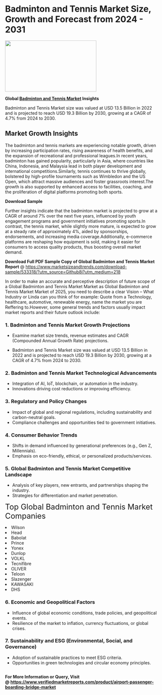 <H1>Badminton and Tennis Market Size, Growth and Forecast from 2024 - 2031</H1><img class="aligncenter size-medium wp-image-584254" src="https://thirdeyenews.in/wp-content/uploads/2024/09/Global-Market-Research-300x168.jpeg" alt="" width="300" height="168" /><p><strong>Global&nbsp;<a href="https://www.marketsizeandtrends.com/download-sample/533318/?utm_source=Github8j?utm_medium=218">Badminton and Tennis Market</a> Insights</strong></p><p>Badminton and Tennis Market size was valued at USD 13.5 Billion in 2022 and is projected to reach USD 19.3 Billion by 2030, growing at a CAGR of 4.7% from 2024 to 2030.</p><p><h2>Market Growth Insights</h2> <p>The badminton and tennis markets are experiencing notable growth, driven by increasing participation rates, rising awareness of health benefits, and the expansion of recreational and professional leagues.In recent years, badminton has gained popularity, particularly in Asia, where countries like China, Indonesia, and Malaysia lead in both player development and international competitions.Similarly, tennis continues to thrive globally, bolstered by high-profile tournaments such as Wimbledon and the US Open, which attract massive audiences and foster grassroots interest.The growth is also supported by enhanced access to facilities, coaching, and the proliferation of digital platforms promoting both sports.</p> <p><strong>Download Sample</strong></p> <p>Further insights indicate that the badminton market is projected to grow at a CAGR of around 7% over the next five years, influenced by youth engagement programs and government initiatives promoting sports.In contrast, the tennis market, while slightly more mature, is expected to grow at a steady rate of approximately 4%, aided by sponsorships, endorsements, and increasing media coverage.Additionally, e-commerce platforms are reshaping how equipment is sold, making it easier for consumers to access quality products, thus boosting overall market demand.</p> <p><span class=""><strong>Download Full PDF Sample Copy of Global Badminton and Tennis Market Report</strong> @ <a href="https://www.marketsizeandtrends.com/download-sample/533318/?utm_source=Github8j?utm_medium=218" target="_blank">https://www.marketsizeandtrends.com/download-sample/533318/?utm_source=Github8j?utm_medium=218</a></span></p><p>In order to make an accurate and perceptive description of future scope of a Global&nbsp;Badminton and Tennis Market Market as Global&nbsp;Badminton and Tennis Market Market of 2025, you need to describe a clear Vision &ndash; What Industry or Linda can you think of for example: Quote from a Technology, healthcare, automotive, renewable energy, name the market you are Reffering to.However, some general trends and factors usually impact market reports and their future outlook include:</p><h3>1.&nbsp;<strong>Badminton and Tennis Market Growth Projections</strong></h3><ul><li>Examine market size trends, revenue estimates and CAGR (Compounded Annual Growth Rate) projections.</li><li><p>Badminton and Tennis Market size was valued at USD 13.5 Billion in 2022 and is projected to reach USD 19.3 Billion by 2030, growing at a CAGR of 4.7% from 2024 to 2030.</p></li></ul><h3>2.&nbsp;<strong>Badminton and Tennis Market Technological Advancements</strong></h3><ul><li>Integration of AI, IoT, blockchain, or automation in the industry.</li><li>Innovations driving cost reductions or improving efficiency.</li></ul><h3>3.&nbsp;<strong>Regulatory and Policy Changes</strong></h3><ul><li>Impact of global and regional regulations, including sustainability and carbon-neutral goals.</li><li>Compliance challenges and opportunities tied to government initiatives.</li></ul><h3>4.&nbsp;<strong>Consumer Behavior Trends</strong></h3><ul><li>Shifts in demand influenced by generational preferences (e.g., Gen Z, Millennials).</li><li>Emphasis on eco-friendly, ethical, or personalized products/services.</li></ul><h3>5.&nbsp;<strong>Global Badminton and Tennis Market Competitive Landscape</strong></h3><ul><li>Analysis of key players, new entrants, and partnerships shaping the industry.</li><li>Strategies for differentiation and market penetration.</li></ul><p data-pm-slice="1 1 []"><span style="color: inherit; font-family: inherit; font-size: 25px;">Top Global Badminton and Tennis Market Companies</span></p><div class="" data-test-id=""><p><li>Wilson</li><li> Head</li><li> Babolat</li><li> Prince</li><li> Yonex</li><li> Dunlop</li><li> VOLKL</li><li> Tecnifibre</li><li> OLIVER</li><li> Teloon</li><li> Slazenger</li><li> KAWASAKI</li><li> DHS</li></p></div><h3>6.&nbsp;<strong>Economic and Geopolitical Factors</strong></h3><ul><li>Influence of global economic conditions, trade policies, and geopolitical events.</li><li>Resilience of the market to inflation, currency fluctuations, or global crises.</li></ul><h3>7.&nbsp;<strong>Sustainability and ESG (Environmental, Social, and Governance)</strong></h3><ul><li>Adoption of sustainable practices to meet ESG criteria.</li><li>Opportunities in green technologies and circular economy principles.</li></ul><h2><strong style="font-size: 14px;">For More Information or Query, Visit @&nbsp;</strong><a style="background-color: #ffffff; font-size: 14px;" href="https://www.marketsizeandtrends.com/report/badminton-and-tennis-market/" target="_blank">https://www.verifiedmarketreports.com/product/airport-passenger-boarding-bridge-market</a></h2>
